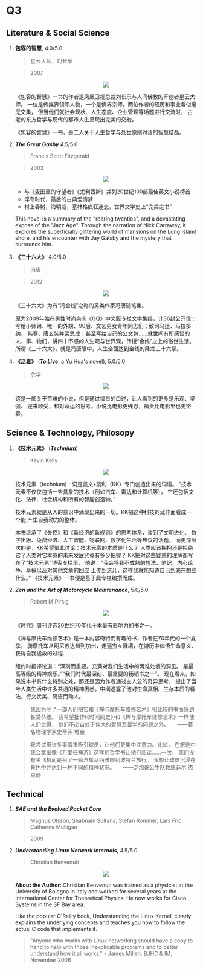 # Q3

## Literature & Social Science

1. **包容的智慧**, 4.0/5.0

    > 星云大师，刘长乐

    > 2007

    <p align="center"><img src="images/zen_wisdom.jpg"/></p>

    《包容的智慧》一书的作者是凤凰卫视总裁刘长乐与人间佛教的开创者星云大师。
    一位是传媒界领军人物，一个是佛界宗师，两位作者的经历和事业看似毫无交集，
    但当他们就社会现状、人生态度、企业管理等话题进行交流时，
    古老的东方哲学与现代的都市人生呈现出完美的交融。

    《包容的智慧》一书，是二人关于人生哲学与处世原则对话的智慧结晶。


1. ***The Great Gasby*** 4.5/5.0

    > Francis Scott Fitzgerald

    > 2003

    <p align="center"><img src="images/great_gasby.jpg"/></p>

    * 与《麦田里的守望者》《尤利西斯》并列20世纪100部最佳英文小说榜首
    * 浮夸时代，最后的古典爱情梦
    * 村上春树，海明威，塞林格疯狂迷恋，世界文学史上“完美之书”

    This novel is a summary of the "roaring twenties",
    and a devastating expose of the "Jazz Age". Through the narration of
    Nick Carraway, it explores the superficially glittering world of mansions
    on the Long Island shore, and his encounter with Jay Gatsby and the mystery
    that surrounds him.


1. **《三十六大》** 4.0/5.0

    > 冯唐

    > 2012

    <p align="center"><img src="images/36_letters.jpg"/></p>

    《三十六大》为有“冯金线”之称的另类作家冯唐随笔集。

    原为2009年始在男性时尚杂志《GQ》中文版专栏文字集结，计36封公开信：
    写给小师弟、唯一的外甥、90后、文艺男女青年同志们；致司马迁、马拉多纳、
    韩寒、唐玄奘并梁思成；甚至写给自己的公文包……就世间有所感悟的
    人、事、物们，讲四十不惑的人生观与世界观，传授“金线”之上的俗世生活。
    所谓《三十六大》，就是冯唐眼中，人生全面达到金线的降龙三十六掌。

1. **《活着》** (***To Live***, a Yu Hua's novel), 5.0/5.0

    > 余华

    <p align="center"><img src="images/to_live.jpg"/></p>

    这是一部关于苦难的小说，但是通过福贵的口述，让人看到的更多是乐观、坚强、
    逆来顺受，和对命运的思考。小说比电影更残忍，福贵比电影里也更坚毅。

## Science & Technology, Philosopy
1. **《技术元素》** (***Technium***)

    > Kevin Kelly

    <p align="center"><img src="images/technium_kk.jpg"/></p>

    技术元素（technium)一词是凯文•凯利（KK）专门创造出来的词语。
    “技术元素不仅仅包括一些具象的技术（例如汽车、雷达和计算机等），
    它还包括文化、法律、社会机构和所有的智能创造物。”

    技术元素就是从人的意识中涌现出来的一切。KK把这种科技的延伸面看成一个能
    产生自我动力的整体。

    本书继承了《失控》和《新经济的新规则》的思考体系，谈到了文明进化、
    数字出版、免费经济、人工智能、物联网、数字化生活等热议的话题。
    而更深层次的是，KK希望借此讨论：技术元素的本质是什么？
    人类应该拥抱还是拒绝它？人类对它本身的未来发展究竟有多少把握？
    KK把对这些疑惑的理解都写在了“技术元素”博客专栏里，
    他说：“我会将我不成熟的想法、笔记、内心论争、草稿以及对其他文章的回应
    上传到这儿，这样我就能知道自己到底在想些什么。”
    《技术元素》一书便是基于此专栏编撰而成。

1. ***Zen and the Art of Motorcycle Maintenance***, 5.0/5.0

    > Robert M.Pirsig

    <p align="center"><img src="images/zen_and_the_art_of_motorcycle_maintanance.jpg"/></p>

    《时代》周刊评选20世纪70年代十本最有影响力的书之一。

    《禅与摩托车维修艺术》是一本内容奇特而有趣的书，作者在70年代的一个夏季，
    骑摩托车从明尼苏达州到加州，走遍穷乡僻壤，在游历中体悟生命意义、获得自我拯救的过程.

    纽约时报评论道：“深刻而重要。充满对我们生活中的两难处境的洞见。
    是最高等级的精神娱乐。”“我们时代最深刻、最重要的畅销书之一”。
    现在看来，如果说本书有什么特别之处，那还是因为作者通过主人公的奇异思考，
    提出了当今人类生活中许多共通的精神困惑。中间透露了他对生命真相、生存本质的看法，行文优美、简洁而动人。

    > 我因为写了一部人们把它和《禅与摩托车维修艺术》相比较的书而感到甚受恭维。
    我希望拙作(《时间简史》)和《禅与摩托车维修艺术》一样使人们觉得，
    他们不必自处于伟大的智慧及哲学的问题之外。　　——著名物理学家史蒂芬·堆金

    > 我尝试用许多事情来吸引球员，让他们更集中注意力。比如，
    在旅途中我会拿出像《万里任禅游》这样的哲学书让他们阅读……一次，
    我们没有坐飞机而是租了一辆汽车从西雅图到波特兰旅行。
    我想让球员沉浸在景色中并达到一种不同的精神状况。　　——芝加哥公牛队教练菲尔·杰克逊


## Technical
1. ***SAE and the Evolved Packet Core***

    > Magnus Olsson, Shabnam Sultana, Stefan Rommer, Lars Frid, Catherine Mulligan

    > 2009

1. ***Understanding Linux Network Internals***, 4.5/5.0

    > Chirstian Benvenuti

    <p align="center"><img src="images/understanding_linux_network_internals.jpg"/></p>

    **About the Author**: Christian Benvenuti was trained as a physicist at
    the University of Bologna in Italy and worked for several years at the
    International Center for Theoretical Physics.
    He now works for Cisco Systems in the SF Bay area.

    Like the popular O'Reilly book, Understanding the Linux Kernel, clearly
    explains the underlying concepts and teaches you how to follow the actual
    C code that implements it.

    > "Anyone who works with Linux networking should have a copy to hand to help
    with those inexplicable problems and to better understand how it all
    works." - James Millen, BJHC & IM, November 2006
